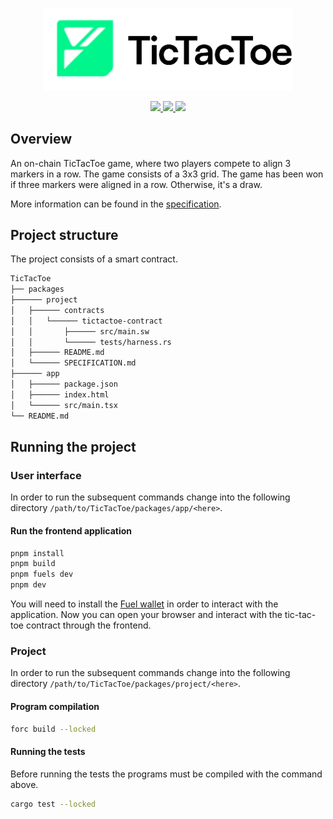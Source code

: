 <p align="center">
    <picture>
        <source media="(prefers-color-scheme: dark)" srcset=".docs/tictactoe-logo-dark-theme.png">
        <img alt="SwayApps TicTacToe Logo" width="400px" src=".docs/tictactoe-logo-light-theme.png">
    </picture>
</p>

<p align="center">
    <a href="https://crates.io/crates/forc/0.49.1" alt="forc">
        <img src="https://img.shields.io/badge/forc-v0.49.1-orange" />
    </a>
    <a href="https://crates.io/crates/fuel-core/0.22.0" alt="fuel-core">
        <img src="https://img.shields.io/badge/fuel--core-v0.22.0-yellow" />
    </a>
    <a href="https://crates.io/crates/fuels/0.53.0" alt="forc">
        <img src="https://img.shields.io/badge/fuels-v0.53.0-blue" />
    </a>
</p>

## Overview

An on-chain TicTacToe game, where two players compete to align 3 markers in a row. The game consists of a 3x3 grid.
The game has been won if three markers were aligned in a row. Otherwise, it's a draw.

More information can be found in the [specification](./project/SPECIFICATION.md).

## Project structure

The project consists of a smart contract.

```sh
TicTacToe
├── packages
├────── project
│   ├────── contracts
│   │   └────── tictactoe-contract
│   │       ├────── src/main.sw
│   │       └────── tests/harness.rs
│   ├────── README.md
│   └────── SPECIFICATION.md
├────── app
│   ├────── package.json
│   ├────── index.html
│   └────── src/main.tsx
└── README.md
```

## Running the project

### User interface

In order to run the subsequent commands change into the following directory `/path/to/TicTacToe/packages/app/<here>`.

#### Run the frontend application

```bash
pnpm install
pnpm build
pnpm fuels dev
pnpm dev
```

You will need to install the [Fuel wallet](https://wallet.fuel.network/docs/install/) in order to interact with the application. Now you can open your browser and interact with the tic-tac-toe contract through the frontend.

### Project

In order to run the subsequent commands change into the following directory `/path/to/TicTacToe/packages/project/<here>`.

#### Program compilation

```bash
forc build --locked
```

#### Running the tests

Before running the tests the programs must be compiled with the command above.

```bash
cargo test --locked
```
